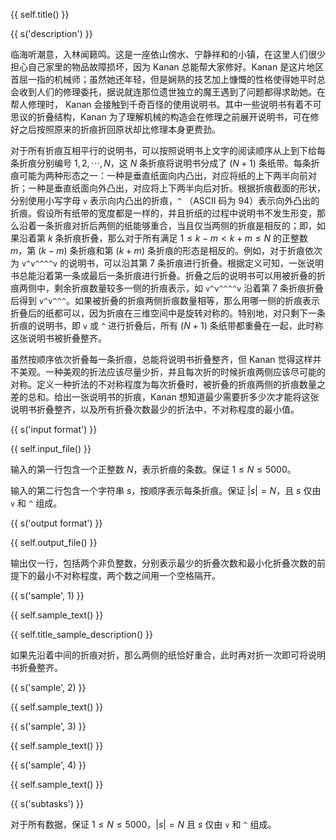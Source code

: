 {{ self.title() }}

{{ s('description') }}

临海听潮意，入林闻籁鸣。这是一座依山傍水、宁静祥和的小镇，在这里人们很少担心自己家里的物品故障损坏，因为 Kanan 总能帮大家修好。Kanan 是这片地区首屈一指的机械师；虽然她还年轻，但是娴熟的技艺加上慷慨的性格使得她平时总会收到人们的修理委托，据说就连那位遗世独立的魔王遇到了问题都得求助她。在帮人修理时， Kanan 会接触到千奇百怪的使用说明书。其中一些说明书有着不可思议的折叠结构，Kanan 为了理解机械的构造会在修理之前展开说明书，可在修好之后按照原来的折痕折回原状却比修理本身更费劲。

对于所有折痕互相平行的说明书，可以按照说明书上文字的阅读顺序从上到下给每条折痕分别编号 $1, 2, \cdots, N$，这 $N$ 条折痕将说明书分成了 $(N+1)$ 条纸带。每条折痕可能为两种形态之一：一种是垂直纸面向内凸出，对应将纸的上下两半向前对折；一种是垂直纸面向外凸出，对应将上下两半向后对折。根据折痕截面的形状，分别使用小写字母 `v` 表示向内凸出的折痕，`^` （ASCII 码为 $94$）表示向外凸出的折痕。假设所有纸带的宽度都是一样的，并且折纸的过程中说明书不发生形变，那么沿着一条折痕对折后两侧的纸能够重合，当且仅当两侧的折痕是相反的；即，如果沿着第 $k$ 条折痕折叠，那么对于所有满足 $1\le k-m<k+m\le N$ 的正整数 $m$，第 $(k-m)$ 条折痕和第 $(k+m)$ 条折痕的形态是相反的。例如，对于折痕依次为 `v^v^^^^v` 的说明书，可以沿其第 $7$ 条折痕进行折叠。根据定义可知，一张说明书总能沿着第一条或最后一条折痕进行折叠。折叠之后的说明书可以用被折叠的折痕两侧中，剩余折痕数量较多一侧的折痕表示，如 `v^v^^^^v` 沿着第 $7$ 条折痕折叠后得到 `v^v^^^`。如果被折叠的折痕两侧折痕数量相等，那么用哪一侧的折痕表示折叠后的纸都可以，因为折痕在三维空间中是旋转对称的。特别地，对只剩下一条折痕的说明书，即 `v` 或 `^` 进行折叠后，所有 $(N+1)$ 条纸带都重叠在一起，此时称这张说明书被折叠整齐。

虽然按顺序依次折叠每一条折痕，总能将说明书折叠整齐，但 Kanan 觉得这样并不美观。一种美观的折法应该尽量少折，并且每次折的时候折痕两侧应该尽可能的对称。定义一种折法的不对称程度为每次折叠时，被折叠的折痕两侧的折痕数量之差的总和。给出一张说明书的折痕，Kanan 想知道最少需要折多少次才能将这张说明书折叠整齐，以及所有折叠次数最少的折法中，不对称程度的最小值。

{{ s('input format') }}

{{ self.input_file() }}

输入的第一行包含一个正整数 $N$，表示折痕的条数。保证 $1\le N\le 5000$。

输入的第二行包含一个字符串 $s$，按顺序表示每条折痕。保证 $|s|=N$，且 $s$ 仅由 `v` 和 `^` 组成。

{{ s('output format') }}

{{ self.output_file() }}

输出仅一行，包括两个非负整数，分别表示最少的折叠次数和最小化折叠次数的前提下的最小不对称程度，两个数之间用一个空格隔开。

{{ s('sample', 1) }}

{{ self.sample_text() }}

{{ self.title_sample_description() }}

如果先沿着中间的折痕对折，那么两侧的纸恰好重合，此时再对折一次即可将说明书折叠整齐。

{{ s('sample', 2) }}

{{ self.sample_text() }}

{{ s('sample', 3) }}

{{ self.sample_text() }}

{{ s('sample', 4) }}

{{ self.sample_text() }}

{{ s('subtasks') }}

对于所有数据，保证 $1\le N\le 5000$，$|s|=N$ 且 $s$ 仅由 `v` 和 `^` 组成。
